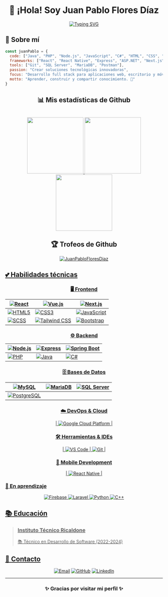 <div align="center">
  
# 👋 ¡Hola! Soy Juan Pablo Flores Díaz
[![Typing SVG](https://readme-typing-svg.herokuapp.com?font=Fira+Code&size=26&duration=3000&pause=1000&color=E8CF00&background=FFFFFF00&width=435&lines=Full+stack+developer;Desarrollador+apasionado;PHP+developer;Java+developer;Javascript+developer)](https://git.io/typing-svg)
</div>

## 🌟 Sobre mí
```javascript
const juanPablo = {
  code: ["Java", "PHP", "Node.js", "JavaScript", "C#", "HTML", "CSS", "TypeScript"],
  frameworks: ["React", "React Native", "Express", "ASP.NET", "Next.js", "Spring Boot", "Vue.js"],
  tools: ["Git", "SQL Server", "MariaDB", "Postman"],
  passion: "Crear soluciones tecnológicas innovadoras",
  focus: "Desarrollo full stack para aplicaciones web, escritorio y móviles",
  motto: "Aprender, construir y compartir conocimiento. 🚀"
}
```
<div align="center">
  
## 📊 Mis estadísticas de Github
  <br/>
  <a href="https://github.com/JuanPabloFloresDiaz">
    <img height="180em" src="https://github-readme-stats-eight-theta.vercel.app/api?username=JuanPabloFloresDiaz&show_icons=true&theme=algolia&include_all_commits=true&count_private=true"/>
    <img height="180em" src="https://github-readme-stats-eight-theta.vercel.app/api/top-langs/?username=JuanPabloFloresDiaz&layout=compact&langs_count=100&theme=algolia"/>
    <img height="180em" src="https://github-readme-streak-stats.herokuapp.com/?user=JuanPabloFloresDiaz&theme=algolia"/></a> </p>
  </a>
  
## 🏆 Trofeos de Github
  <p align="center"> <a href="https://github.com/ryo-ma/github-profile-trophy"><img src="https://github-profile-trophy.vercel.app/?username=JuanPabloFloresDiaz&theme=algolia&column=7" alt="JuanPabloFloresDiaz" />
</div>


## 💕 Habilidades técnicas
<div align="center">

### 🖥️ Frontend  
| ![React](https://img.shields.io/badge/-React-61DAFB?style=flat-square&logo=react&logoColor=black) | ![Vue.js](https://img.shields.io/badge/-Vue.js-4FC08D?style=flat-square&logo=vue.js&logoColor=white) | ![Next.js](https://img.shields.io/badge/-Next.js-000000?style=flat-square&logo=next.js&logoColor=white) |
|---|---|---|
| ![HTML5](https://img.shields.io/badge/-HTML5-E34F26?style=flat-square&logo=html5&logoColor=white) | ![CSS3](https://img.shields.io/badge/-CSS3-1572B6?style=flat-square&logo=css3&logoColor=white) | ![JavaScript](https://img.shields.io/badge/-JavaScript-F7DF1E?style=flat-square&logo=javascript&logoColor=black) |
| ![SCSS](https://img.shields.io/badge/-SCSS-CC6699?style=flat-square&logo=sass&logoColor=white) | ![Tailwind CSS](https://img.shields.io/badge/-Tailwind%20CSS-06B6D4?style=flat-square&logo=tailwind-css&logoColor=white) | ![Bootstrap](https://img.shields.io/badge/-Bootstrap-7952B3?style=flat-square&logo=bootstrap&logoColor=white) |

### ⚙️ Backend  
| ![Node.js](https://img.shields.io/badge/-Node.js-339933?style=flat-square&logo=node.js&logoColor=white) | ![Express](https://img.shields.io/badge/-Express-000000?style=flat-square&logo=express&logoColor=white) | ![Spring Boot](https://img.shields.io/badge/-Spring%20Boot-6DB33F?style=flat-square&logo=spring&logoColor=white) |
|---|---|---|
| ![PHP](https://img.shields.io/badge/-PHP-777BB4?style=flat-square&logo=php&logoColor=white) | ![Java](https://img.shields.io/badge/-Java-f89820?style=flat-square&logo=java&logoColor=white) | ![C#](https://img.shields.io/badge/-C%23-239120?style=flat-square&logo=csharp&logoColor=white) |

### 🗄️ Bases de Datos  
| ![MySQL](https://img.shields.io/badge/-MySQL-4479A1?style=flat-square&logo=mysql&logoColor=white) | ![MariaDB](https://img.shields.io/badge/-MariaDB-003545?style=flat-square&logo=mariadb&logoColor=white) | ![SQL Server](https://img.shields.io/badge/-SQL%20Server-CC2927?style=flat-square&logo=microsoft-sql-server&logoColor=white) |
|---|---|---|
| ![PostgreSQL](https://img.shields.io/badge/-PostgreSQL-336791?style=flat-square&logo=postgresql&logoColor=white) |

### ☁️ DevOps & Cloud  
| ![Google Cloud Platform](https://img.shields.io/badge/-Google%20Cloud%20Platform-4285F4?style=flat-square&logo=google-cloud&logoColor=white) |

### 🛠️ Herramientas & IDEs  
| ![VS Code](https://img.shields.io/badge/-VS%20Code-007ACC?style=flat-square&logo=visual-studio-code&logoColor=white) | ![Git](https://img.shields.io/badge/-Git-F05032?style=flat-square&logo=git&logoColor=white) |

### 📱 Mobile Development  
| ![React Native](https://img.shields.io/badge/-React%20Native-61DAFB?style=flat-square&logo=react&logoColor=black) |

</div>


### 🚀 En aprendizaje

<div align="center">

![Firebase](https://img.shields.io/badge/-Firebase-FFCA28?style=flat-square&logo=firebase&logoColor=black)
![Laravel](https://img.shields.io/badge/-Laravel-FF2D20?style=flat-square&logo=laravel&logoColor=white)
![Python](https://img.shields.io/badge/-Python-3776AB?style=flat-square&logo=python&logoColor=white)
![C++](https://img.shields.io/badge/-C%2B%2B-00599C?style=flat-square&logo=c%2B%2B&logoColor=white)

</div>

## 📚 Educación

> ### Instituto Técnico Ricaldone
> 📚 Técnico en Desarrollo de Software (2022-2024)

## 📩 Contacto

<div align="center">
  
[![Email](https://img.shields.io/badge/-Email-EA4335?style=for-the-badge&logo=gmail&logoColor=white)](mailto:pablojuanfd@gmail.com)
[![GitHub](https://img.shields.io/badge/-GitHub-181717?style=for-the-badge&logo=github&logoColor=white)](https://github.com/JuanPabloFloresDiaz)
[![LinkedIn](https://img.shields.io/badge/-LinkedIn-0077B5?style=for-the-badge&logo=linkedin&logoColor=white)](https://www.linkedin.com/in/juan-pablo-flores-d%C3%ADaz-5271b533a/)

</div>

---
<div align="center">  
  
### ✨ Gracias por visitar mi perfil ✨
</div>
